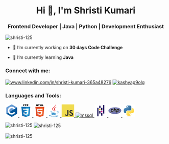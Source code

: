 <h1 align="center">Hi 👋, I'm Shristi Kumari</h1>
<h3 align="center">Frontend Developer | Java | Python | Development Enthusiast</h3>

<p align="left"> <img src="https://komarev.com/ghpvc/?username=shristi-125&label=Profile%20views&color=0e75b6&style=flat" alt="shristi-125" /> </p>

- 🔭 I’m currently working on **30 days Code Challenge**

- 🌱 I’m currently learning **Java**

<h3 align="left">Connect with me:</h3>
<p align="left">
<a href="https://linkedin.com/in/www.linkedin.com/in/shristi-kumari-365a48276" target="blank"><img align="center" src="https://raw.githubusercontent.com/rahuldkjain/github-profile-readme-generator/master/src/images/icons/Social/linked-in-alt.svg" alt="www.linkedin.com/in/shristi-kumari-365a48276" height="30" width="40" /></a>
<a href="https://auth.geeksforgeeks.org/user/kashyap9olg" target="blank"><img align="center" src="https://raw.githubusercontent.com/rahuldkjain/github-profile-readme-generator/master/src/images/icons/Social/geeks-for-geeks.svg" alt="kashyap9olg" height="30" width="40" /></a>
</p>

<h3 align="left">Languages and Tools:</h3>
<p align="left"> <a href="https://www.cprogramming.com/" target="_blank" rel="noreferrer"> <img src="https://raw.githubusercontent.com/devicons/devicon/master/icons/c/c-original.svg" alt="c" width="40" height="40"/> </a> <a href="https://www.w3schools.com/css/" target="_blank" rel="noreferrer"> <img src="https://raw.githubusercontent.com/devicons/devicon/master/icons/css3/css3-original-wordmark.svg" alt="css3" width="40" height="40"/> </a> <a href="https://www.w3.org/html/" target="_blank" rel="noreferrer"> <img src="https://raw.githubusercontent.com/devicons/devicon/master/icons/html5/html5-original-wordmark.svg" alt="html5" width="40" height="40"/> </a> <a href="https://www.java.com" target="_blank" rel="noreferrer"> <img src="https://raw.githubusercontent.com/devicons/devicon/master/icons/java/java-original.svg" alt="java" width="40" height="40"/> </a> <a href="https://developer.mozilla.org/en-US/docs/Web/JavaScript" target="_blank" rel="noreferrer"> <img src="https://raw.githubusercontent.com/devicons/devicon/master/icons/javascript/javascript-original.svg" alt="javascript" width="40" height="40"/> </a> <a href="https://www.microsoft.com/en-us/sql-server" target="_blank" rel="noreferrer"> <img src="https://www.svgrepo.com/show/303229/microsoft-sql-server-logo.svg" alt="mssql" width="40" height="40"/> </a> <a href="https://pandas.pydata.org/" target="_blank" rel="noreferrer"> <img src="https://raw.githubusercontent.com/devicons/devicon/2ae2a900d2f041da66e950e4d48052658d850630/icons/pandas/pandas-original.svg" alt="pandas" width="40" height="40"/> </a> <a href="https://www.php.net" target="_blank" rel="noreferrer"> <img src="https://raw.githubusercontent.com/devicons/devicon/master/icons/php/php-original.svg" alt="php" width="40" height="40"/> </a> <a href="https://www.python.org" target="_blank" rel="noreferrer"> <img src="https://raw.githubusercontent.com/devicons/devicon/master/icons/python/python-original.svg" alt="python" width="40" height="40"/> </a> </p>

<p><img align="left" src="https://github-readme-stats.vercel.app/api/top-langs?username=shristi-125&show_icons=true&locale=en&layout=compact" alt="shristi-125" /></p>

<p>&nbsp;<img align="center" src="https://github-readme-stats.vercel.app/api?username=shristi-125&show_icons=true&locale=en" alt="shristi-125" /></p>

<p><img align="center" src="https://github-readme-streak-stats.herokuapp.com/?user=shristi-125&" alt="shristi-125" /></p>



